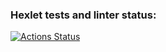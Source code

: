 ### Hexlet tests and linter status:
[![Actions Status](https://github.com/DireElf/java-project-lvl2/workflows/hexlet-check/badge.svg)](https://github.com/DireElf/java-project-lvl2/actions)